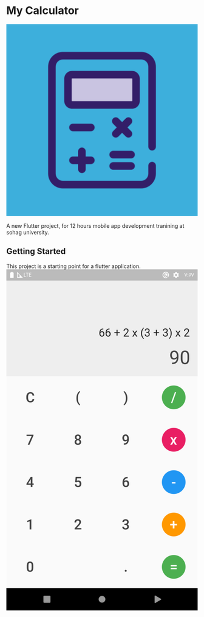 # My Calculator

![Icon](./pics/icon.png)

A new Flutter project, for 12 hours mobile app development tranining at sohag university.

## Getting Started

This project is a starting point for a flutter application.
![Demo](./pics/demo.png)

